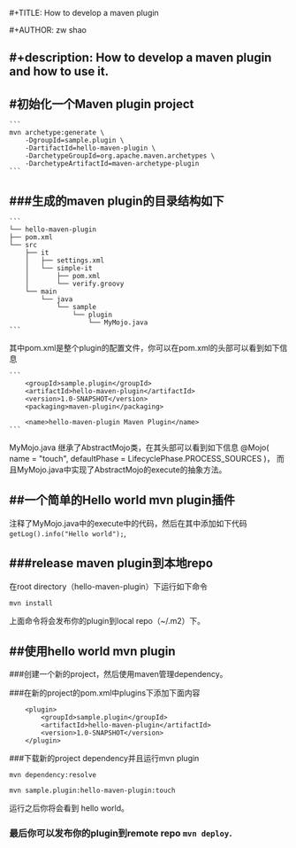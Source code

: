  #+TITLE: How to develop a maven plugin
 
 #+AUTHOR: zw shao

 #+description: How to develop a maven plugin and how to use it.
---

 #初始化一个Maven plugin project
 ---

 	```
 	mvn archetype:generate \
  		-DgroupId=sample.plugin \
  		-DartifactId=hello-maven-plugin \
  		-DarchetypeGroupId=org.apache.maven.archetypes \
  		-DarchetypeArtifactId=maven-archetype-plugin
 	```
 ###生成的maven plugin的目录结构如下
 ---

 	```
 	└── hello-maven-plugin
    ├── pom.xml
    └── src
        ├── it
        │   ├── settings.xml
        │   └── simple-it
        │       ├── pom.xml
        │       └── verify.groovy
        └── main
            └── java
                └── sample
                    └── plugin
                        └── MyMojo.java
 	```
 其中pom.xml是整个plugin的配置文件，你可以在pom.xml的头部可以看到如下信息

 	
 	```
 		<groupId>sample.plugin</groupId>
  		<artifactId>hello-maven-plugin</artifactId>
  		<version>1.0-SNAPSHOT</version>
  		<packaging>maven-plugin</packaging>

  		<name>hello-maven-plugin Maven Plugin</name>
 	```

 MyMojo.java 继承了AbstractMojo类，在其头部可以看到如下信息
 @Mojo( name = "touch", defaultPhase = LifecyclePhase.PROCESS_SOURCES )，
 而且MyMojo.java中实现了AbstractMojo的execute的抽象方法。

##一个简单的Hello world mvn plugin插件
---
 
 注释了MyMojo.java中的execute中的代码，然后在其中添加如下代码`getLog().info("Hello world");`,

###release maven plugin到本地repo
---

在root directory（hello-maven-plugin）下运行如下命令
```
mvn install
```
上面命令将会发布你的plugin到local repo（~/.m2）下。

##使用hello world mvn plugin
---

###创建一个新的project，然后使用maven管理dependency。

###在新的project的pom.xml中plugins下添加下面内容

```
	<plugin>
        <groupId>sample.plugin</groupId>
  		<artifactId>hello-maven-plugin</artifactId>
  		<version>1.0-SNAPSHOT</version>
    </plugin>
```

###下载新的project dependency并且运行mvn plugin

```
mvn dependency:resolve

mvn sample.plugin:hello-maven-plugin:touch
```
运行之后你将会看到 hello world。

### 最后你可以发布你的plugin到remote repo `mvn deploy`.





 	


